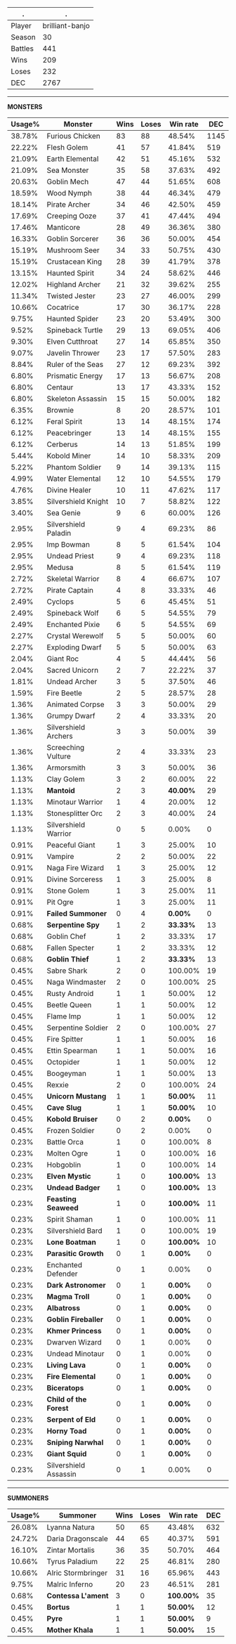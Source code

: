 .|.
|-|-
Player|brilliant-banjo
Season|30
Battles|441
Wins|209
Loses|232
DEC|2767

---
**MONSTERS**

Usage%|Monster|Wins|Loses|Win rate|DEC|
-|-|-|-|-|-|
38.78%|Furious Chicken|83|88|48.54%|1145|
22.22%|Flesh Golem|41|57|41.84%|519|
21.09%|Earth Elemental|42|51|45.16%|532|
21.09%|Sea Monster|35|58|37.63%|492|
20.63%|Goblin Mech|47|44|51.65%|608|
18.59%|Wood Nymph|38|44|46.34%|479|
18.14%|Pirate Archer|34|46|42.50%|459|
17.69%|Creeping Ooze|37|41|47.44%|494|
17.46%|Manticore|28|49|36.36%|380|
16.33%|Goblin Sorcerer|36|36|50.00%|454|
15.19%|Mushroom Seer|34|33|50.75%|430|
15.19%|Crustacean King|28|39|41.79%|378|
13.15%|Haunted Spirit|34|24|58.62%|446|
12.02%|Highland Archer|21|32|39.62%|255|
11.34%|Twisted Jester|23|27|46.00%|299|
10.66%|Cocatrice|17|30|36.17%|228|
9.75%|Haunted Spider|23|20|53.49%|300|
9.52%|Spineback Turtle|29|13|69.05%|406|
9.30%|Elven Cutthroat|27|14|65.85%|350|
9.07%|Javelin Thrower|23|17|57.50%|283|
8.84%|Ruler of the Seas|27|12|69.23%|392|
6.80%|Prismatic Energy|17|13|56.67%|208|
6.80%|Centaur|13|17|43.33%|152|
6.80%|Skeleton Assassin|15|15|50.00%|182|
6.35%|Brownie|8|20|28.57%|101|
6.12%|Feral Spirit|13|14|48.15%|174|
6.12%|Peacebringer|13|14|48.15%|155|
6.12%|Cerberus|14|13|51.85%|199|
5.44%|Kobold Miner|14|10|58.33%|209|
5.22%|Phantom Soldier|9|14|39.13%|115|
4.99%|Water Elemental|12|10|54.55%|179|
4.76%|Divine Healer|10|11|47.62%|117|
3.85%|Silvershield Knight|10|7|58.82%|122|
3.40%|Sea Genie|9|6|60.00%|126|
2.95%|Silvershield Paladin|9|4|69.23%|86|
2.95%|Imp Bowman|8|5|61.54%|104|
2.95%|Undead Priest|9|4|69.23%|118|
2.95%|Medusa|8|5|61.54%|119|
2.72%|Skeletal Warrior|8|4|66.67%|107|
2.72%|Pirate Captain|4|8|33.33%|46|
2.49%|Cyclops|5|6|45.45%|51|
2.49%|Spineback Wolf|6|5|54.55%|79|
2.49%|Enchanted Pixie|6|5|54.55%|69|
2.27%|Crystal Werewolf|5|5|50.00%|60|
2.27%|Exploding Dwarf|5|5|50.00%|63|
2.04%|Giant Roc|4|5|44.44%|56|
2.04%|Sacred Unicorn|2|7|22.22%|37|
1.81%|Undead Archer|3|5|37.50%|46|
1.59%|Fire Beetle|2|5|28.57%|28|
1.36%|Animated Corpse|3|3|50.00%|29|
1.36%|Grumpy Dwarf|2|4|33.33%|20|
1.36%|Silvershield Archers|3|3|50.00%|39|
1.36%|Screeching Vulture|2|4|33.33%|23|
1.36%|Armorsmith|3|3|50.00%|36|
1.13%|Clay Golem|3|2|60.00%|22|
1.13%|**Mantoid**|2|3|**40.00%**|29|
1.13%|Minotaur Warrior|1|4|20.00%|12|
1.13%|Stonesplitter Orc|2|3|40.00%|24|
1.13%|Silvershield Warrior|0|5|0.00%|0|
0.91%|Peaceful Giant|1|3|25.00%|10|
0.91%|Vampire|2|2|50.00%|22|
0.91%|Naga Fire Wizard|1|3|25.00%|12|
0.91%|Divine Sorceress|1|3|25.00%|8|
0.91%|Stone Golem|1|3|25.00%|11|
0.91%|Pit Ogre|1|3|25.00%|11|
0.91%|**Failed Summoner**|0|4|**0.00%**|0|
0.68%|**Serpentine Spy**|1|2|**33.33%**|13|
0.68%|Goblin Chef|1|2|33.33%|17|
0.68%|Fallen Specter|1|2|33.33%|12|
0.68%|**Goblin Thief**|1|2|**33.33%**|13|
0.45%|Sabre Shark|2|0|100.00%|19|
0.45%|Naga Windmaster|2|0|100.00%|25|
0.45%|Rusty Android|1|1|50.00%|12|
0.45%|Beetle Queen|1|1|50.00%|12|
0.45%|Flame Imp|1|1|50.00%|12|
0.45%|Serpentine Soldier|2|0|100.00%|27|
0.45%|Fire Spitter|1|1|50.00%|16|
0.45%|Ettin Spearman|1|1|50.00%|16|
0.45%|Octopider|1|1|50.00%|12|
0.45%|Boogeyman|1|1|50.00%|13|
0.45%|Rexxie|2|0|100.00%|24|
0.45%|**Unicorn Mustang**|1|1|**50.00%**|11|
0.45%|**Cave Slug**|1|1|**50.00%**|10|
0.45%|**Kobold Bruiser**|0|2|**0.00%**|0|
0.45%|Frozen Soldier|0|2|0.00%|0|
0.23%|Battle Orca|1|0|100.00%|8|
0.23%|Molten Ogre|1|0|100.00%|16|
0.23%|Hobgoblin|1|0|100.00%|14|
0.23%|**Elven Mystic**|1|0|**100.00%**|13|
0.23%|**Undead Badger**|1|0|**100.00%**|13|
0.23%|**Feasting Seaweed**|1|0|**100.00%**|11|
0.23%|Spirit Shaman|1|0|100.00%|11|
0.23%|Silvershield Bard|1|0|100.00%|19|
0.23%|**Lone Boatman**|1|0|**100.00%**|10|
0.23%|**Parasitic Growth**|0|1|**0.00%**|0|
0.23%|Enchanted Defender|0|1|0.00%|0|
0.23%|**Dark Astronomer**|0|1|**0.00%**|0|
0.23%|**Magma Troll**|0|1|**0.00%**|0|
0.23%|**Albatross**|0|1|**0.00%**|0|
0.23%|**Goblin Fireballer**|0|1|**0.00%**|0|
0.23%|**Khmer Princess**|0|1|**0.00%**|0|
0.23%|Dwarven Wizard|0|1|0.00%|0|
0.23%|Undead Minotaur|0|1|0.00%|0|
0.23%|**Living Lava**|0|1|**0.00%**|0|
0.23%|**Fire Elemental**|0|1|**0.00%**|0|
0.23%|**Biceratops**|0|1|**0.00%**|0|
0.23%|**Child of the Forest**|0|1|**0.00%**|0|
0.23%|**Serpent of Eld**|0|1|**0.00%**|0|
0.23%|**Horny Toad**|0|1|**0.00%**|0|
0.23%|**Sniping Narwhal**|0|1|**0.00%**|0|
0.23%|**Giant Squid**|0|1|**0.00%**|0|
0.23%|Silvershield Assassin|0|1|0.00%|0|

---
**SUMMONERS**

Usage%|Summoner|Wins|Loses|Win rate|DEC|
-|-|-|-|-|-|
26.08%|Lyanna Natura|50|65|43.48%|632|
24.72%|Daria Dragonscale|44|65|40.37%|591|
16.10%|Zintar Mortalis|36|35|50.70%|464|
10.66%|Tyrus Paladium|22|25|46.81%|280|
10.66%|Alric Stormbringer|31|16|65.96%|443|
9.75%|Malric Inferno|20|23|46.51%|281|
0.68%|**Contessa L'ament**|3|0|**100.00%**|35|
0.45%|**Bortus**|1|1|**50.00%**|12|
0.45%|**Pyre**|1|1|**50.00%**|9|
0.45%|**Mother Khala**|1|1|**50.00%**|15|
